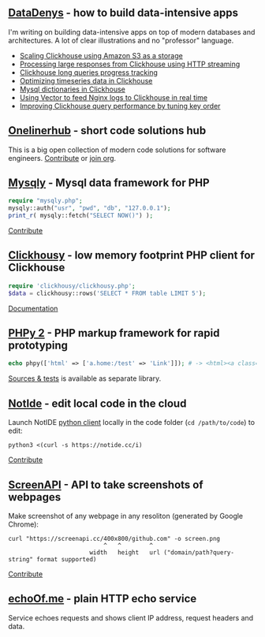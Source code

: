 ## [DataDenys](https://medium.com/datadenys) - how to build data-intensive apps
I'm writing on building data-intensive apps on top of modern databases and architectures. A lot of clear illustrations and no "professor" language.

- [Scaling Clickhouse using Amazon S3 as a storage](https://medium.com/datadenys/scaling-clickhouse-using-amazon-s3-as-a-storage-94a9b9f2e6c7)
- [Processing large responses from Clickhouse using HTTP streaming](https://medium.com/datadenys/processing-large-responses-from-clickhouse-using-http-streaming-php-example-63639cf7614)
- [Clickhouse long queries progress tracking](https://medium.com/datadenys/clickhouse-long-queries-progress-tracking-65fc34ac050a)
- [Optimizing timeseries data in Clickhouse](https://medium.com/datadenys/optimizing-timeseries-data-in-clickhouse-c6518a9d6da0)
- [Mysql dictionaries in Clickhouse](https://medium.com/datadenys/using-mysql-table-as-dictionary-in-clickhouse-to-enrich-data-96d59fc3d556)
- [Using Vector to feed Nginx logs to Clickhouse in real time](https://medium.com/datadenys/using-vector-to-feed-nginx-logs-to-clickhouse-in-real-time-197745d9e88b)
- [Improving Clickhouse query performance by tuning key order](https://medium.com/datadenys/improving-clickhouse-query-performance-tuning-key-order-f406db7cfeb9)

## [Onelinerhub](https://onelinerhub.com/) - short code solutions hub
This is a big open collection of modern code solutions for software engineers.
[Contribute](https://github.com/Onelinerhub/onelinerhub) or [join org](https://github.com/Onelinerhub).

## [Mysqly](https://mysqly.com/) - Mysql data framework for PHP

```php
require "mysqly.php";
mysqly::auth("usr", "pwd", "db", "127.0.0.1");
print_r( mysqly::fetch("SELECT NOW()") );
```

[Contribute](https://github.com/mrcrypster/mysqly)

## [Clickhousy](https://github.com/mrcrypster/clickhousy) - low memory footprint PHP client for Clickhouse

```php
require 'clickhousy/clickhousy.php';
$data = clickhousy::rows('SELECT * FROM table LIMIT 5');
```

[Documentation](https://github.com/mrcrypster/clickhousy)


## [PHPy 2](https://github.com/mrcrypster/phpy) - PHP markup framework for rapid prototyping

```php
echo phpy(['html' => ['a.home:/test' => 'Link']]); # -> <html><a class="home" href="/test">Link</a></html>
```
[Sources & tests](https://github.com/mrcrypster/phpy-src) is available as separate library.

## [NotIde](https://notide.cc/) - edit local code in the cloud

Launch NotIDE [python client](https://github.com/mrcrypster/notide/blob/main/notide.py) locally in the code folder (`cd /path/to/code`) to edit:
```
python3 <(curl -s https://notide.cc/i)
```

[Contribute](https://github.com/mrcrypster/notide)

## [ScreenAPI](https://screenapi.cc/) - API to take screenshots of webpages

Make screenshot of any webpage in any resoliton (generated by Google Chrome):
```
curl "https://screenapi.cc/400x800/github.com" -o screen.png
                           ^   ^        ^
                       width   height   url ("domain/path?query-string" format supported)
```
[Contribute](https://github.com/mrcrypster/screenapi)

## [echoOf.me](https://echoof.me/) - plain HTTP echo service
Service echoes requests and shows client IP address, request headers and data.

